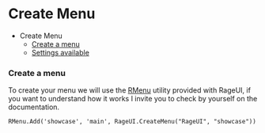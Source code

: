 # Create Menu

- Create Menu
    - [Create a menu](#create-menu)
    - [Settings available](/docs/menu-settings)
    
<a name="create-menu"></a>
### Create a menu

To create your menu we will use the [RMenu](/docs/rmenu) utility provided with RageUI, if you want to understand how it works I invite you to check by yourself on the documentation.

    RMenu.Add('showcase', 'main', RageUI.CreateMenu("RageUI", "showcase"))
